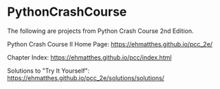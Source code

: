 # PythonCrashCourse
The following are projects from Python Crash Course 2nd Edition.

Python Crash Course II Home Page:
https://ehmatthes.github.io/pcc_2e/

Chapter Index:
https://ehmatthes.github.io/pcc/index.html

Solutions to "Try It Yourself":
https://ehmatthes.github.io/pcc_2e/solutions/solutions/
